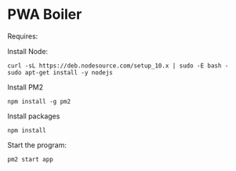 

# PWA Boiler

Requires:

Install Node:
```
curl -sL https://deb.nodesource.com/setup_10.x | sudo -E bash -
sudo apt-get install -y nodejs
```

Install PM2
```
npm install -g pm2
```

Install packages
```
npm install
```

Start the program:
```
pm2 start app
```
